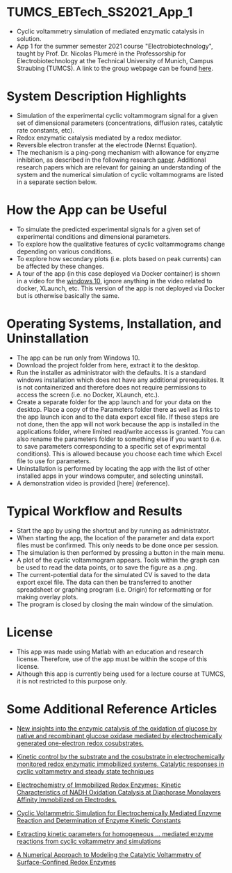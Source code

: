 # TUMCS_EBTech_SS2021_App_1
- Cyclic voltammetry simulation of mediated enzymatic catalysis in solution.
- App 1 for the summer semester 2021 course "Electrobiotechnology", taught by Prof. Dr. Nicolas Plumeré in the Professorship for Electrobiotechnology at the Technical University of Munich, Campus Straubing (TUMCS). A link to the group webpage can be found [here](https://ebt.cs.tum.de/?lang=en).

# System Description Highlights
- Simulation of the experimental cyclic voltammogram signal for a given set of dimensional parameters (concentrations, diffusion rates, catalytic rate constants, etc).
- Redox enzymatic catalysis mediated by a redox mediator.
- Reversible electron transfer at the electrode (Nernst Equation).
- The mechanism is a ping-pong mechanism with allowance for enyzme inhibition, as described in the following research [paper](https://pubs.acs.org/doi/abs/10.1021/ja204637d). Additional research papers which are relevant for gaining an understanding of the system and the numerical simulation of cyclic voltammograms are listed in a separate section below.

# How the App can be Useful
- To simulate the predicted experimental signals for a given set of experimental conditions and dimensional parameters.
- To explore how the qualitative features of cyclic voltammograms change depending on various conditions.
- To explore how secondary plots (i.e. plots based on peak currents) can be affected by these changes.
- A tour of the app (in this case deployed via Docker container) is shown in a video for the [windows 10](https://vimeo.com/538415217), ignore anything in the video related to docker, XLaunch, etc. This version of the app is not deployed via Docker but is otherwise basically the same.

# Operating Systems, Installation, and Uninstallation
- The app can be run only from Windows 10.
- Download the project folder from here, extract it to the desktop.
- Run the installer as administrator with the defaults. It is a standard windows installation which does not have any additional prerequisites. It is not containerized and therefore does not require permissions to access the screen (i.e. no Docker, XLaunch, etc.).
- Create a separate folder for the app launch and for your data on the desktop. Place a copy of the Parameters folder there as well as links to the app launch icon and to the data export excel file. If these steps are not done, then the app will not work because the app is installed in the applications folder, where limited read/write accesss is granted. You can also rename the parameters folder to something else if you want to (i.e. to save parameters corresponding to a specific set of exprimental conditions). This is allowed because you choose each time which Excel file to use for parameters.
- Uninstallation is performed by locating the app with the list of other installed apps in your windows computer, and selecting uninstall.
- A demonstration video is provided [here] (reference).

# Typical Workflow and Results
- Start the app by using the shortcut and by running as administrator.
- When starting the app, the location of the parameter and data export files must be confirmed. This only needs to be done once per session.
- The simulation is then performed by pressing a button in the main menu.
- A plot of the cyclic voltammogram appears. Tools within the graph can be used to read the data points, or to save the figure as a .png.
- The current-potential data for the simulated CV is saved to the data export excel file. The data can then be transferred to another spreadsheet or graphing program (i.e. Origin) for reformatting or for making overlay plots.
- The program is closed by closing the main window of the simulation.

# License
- This app was made using Matlab with an education and research license. Therefore, use of the app must be within the scope of this license.
- Although this app is currently being used for a lecture course at TUMCS, it is not restricted to this purpose only.

# Some Additional Reference Articles
- [New insights into the enzymic catalysis of the oxidation of glucose by native and recombinant glucose oxidase mediated by electrochemically generated one-electron redox cosubstrates.](https://pubs.acs.org/doi/abs/10.1021/ja00054a001)

- [Kinetic control by the substrate and the cosubstrate in electrochemically monitored redox enzymatic immobilized systems. Catalytic responses in cyclic voltammetry and steady state techniques](https://www.sciencedirect.com/science/article/abs/pii/S0022072802006587)

- [Electrochemistry of Immobilized Redox Enzymes:  Kinetic Characteristics of NADH Oxidation Catalysis at Diaphorase Monolayers Affinity Immobilized on Electrodes.](https://doi.org/10.1021/ja0569196)

- [Cyclic Voltammetric Simulation for Electrochemically Mediated Enzyme Reaction and Determination of Enzyme Kinetic Constants](https://doi.org/10.1021/ac9711807)

- [Extracting kinetic parameters for homogeneous ... mediated enzyme reactions from cyclic voltammetry and simulations](https://doi.org/10.1016/j.bioelechem.2008.08.001)

- [A Numerical Approach to Modeling the Catalytic Voltammetry of Surface-Confined Redox Enzymes](https://doi.org/10.1021/jp047808g)
